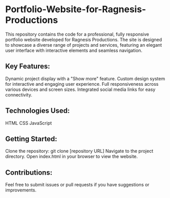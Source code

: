 # Portfolio-Website-for-Ragnesis-Productions
This repository contains the code for a professional, fully responsive portfolio website developed for Ragnesis Productions. The site is designed to showcase a diverse range of projects and services, featuring an elegant user interface with interactive elements and seamless navigation.

## Key Features:
Dynamic project display with a "Show more" feature.
Custom design system for interactive and engaging user experience.
Full responsiveness across various devices and screen sizes.
Integrated social media links for easy connectivity.

## Technologies Used:
HTML
CSS
JavaScript

## Getting Started:
Clone the repository: git clone [repository URL]
Navigate to the project directory.
Open index.html in your browser to view the website.

## Contributions:
Feel free to submit issues or pull requests if you have suggestions or improvements.
